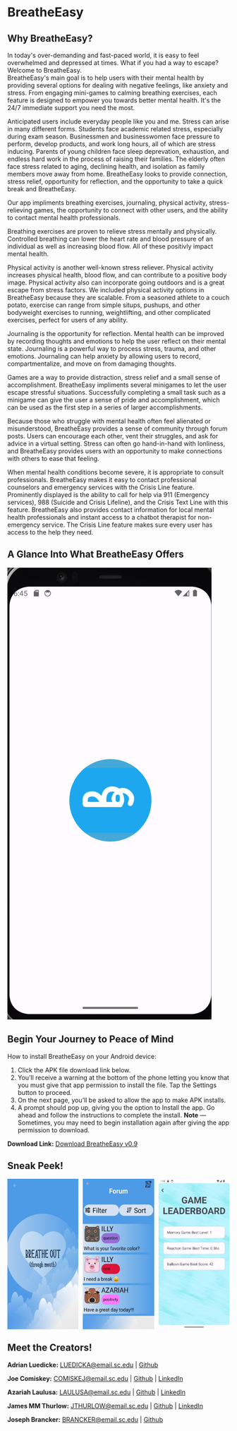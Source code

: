 # BreatheEasy

## Why BreatheEasy?
In today's over-demanding and fast-paced world, it is easy to feel overwhelmed and depressed at times. What if you had a way to escape? Welcome to BreatheEasy.\
BreatheEasy's main goal is to help users with their mental health by providing several options for dealing with negative feelings, like anxiety and stress. From engaging mini-games to calming breathing exercises, each feature is designed to empower you towards better mental health. It's the 24/7 immediate support you need the most.

Anticipated users include everyday people like you and me. Stress can arise in many different forms. Students face academic related stress, especially during exam season. Businessmen and businesswomen face pressure to perform, develop products, and work long hours, all of which are stress inducing. Parents of young children face sleep deprevation, exhaustion, and endless hard work in the process of raising their families. The elderly often face stress related to aging, declining health, and isolation as family members move away from home. BreatheEasy looks to provide connection, stress relief, opportunity for reflection, and the opportunity to take a quick break and BreatheEasy.

Our app impliments breathing exercises, journaling, physical activity, stress-relieving games, the opportunity to connect with other users, and the ability to contact mental health professionals.

Breathing exercises are proven to relieve stress mentally and physically. Controlled breathing can lower the heart rate and blood pressure of an individual as well as increasing blood flow. All of these positivly impact mental health.

Physical activity is another well-known stress reliever. Physical activity increases physical health, blood flow, and can contribute to a positive body image. Physical activity also can incorporate going outdoors and is a great escape from stress factors. We included physical activity options in BreatheEasy because they are scalable. From a seasoned athlete to a couch potato, exercise can range from simple situps, pushups, and other bodyweight exercises to running, weightlifting, and other complicated exercises, perfect for users of any ability.

Journaling is the opportunity for reflection. Mental health can be improved by recording thoughts and emotions to help the user reflect on their mental state. Journaling is a powerful way to process stress, trauma, and other emotions. Journaling can help anxiety by allowing users to record, compartmentalize, and move on from damaging thoughts. 

Games are a way to provide distraction, stress relief and a small sense of accomplishment. BreatheEasy impliments several minigames to let the user escape stressful situations. Successfully completing a small task such as a minigame can give the user a sense of pride and accomplishment, which can be used as the first step in a series of larger accomplishments. 

Because those who struggle with mental health often feel alienated or misunderstood, BreatheEasy provides a sense of community through forum posts. Users can encourage each other, vent their struggles, and ask for advice in a virtual setting. Stress can often go hand-in-hand with lonliness, and BreatheEasy provides users with an opportunity to make connections with others to ease that feeling.

When mental health conditions become severe, it is appropriate to consult professionals. BreatheEasy makes it easy to contact professional counselors and emergency services with the Crisis Line feature. Prominently displayed is the ability to call for help via 911 (Emergency services), 988 (Suicide and Crisis Lifeline), and the Crisis Text Line with this feature. BreatheEasy also provides contact information for local mental health professionals and instant access to a chatbot therapist for non-emergency service. The Crisis Line feature makes sure every user has access to the help they need. 

## A Glance Into What BreatheEasy Offers
[![Demo Video](homepage.png)](https://www.youtube.com/watch?v=Zb0jhlbSF3o)


## Begin Your Journey to Peace of Mind 
How to install BreatheEasy on your Android device:
1. Click the APK file download link below.
2. You’ll receive a warning at the bottom of the phone letting you know that you must give that app permission to install the file. Tap the Settings button to proceed.
3. On the next page, you’ll be asked to allow the app to make APK installs.
4. A prompt should pop up, giving you the option to Install the app. Go ahead and follow the instructions to complete the install.
**Note** — Sometimes, you may need to begin installation again after giving the app permission to download.

**Download Link:** [Download BreatheEasy v0.9](https://github.com/SCCapstone/Garp/releases/download/v0.9/app-debug.apk)

## Sneak Peek!
<div style="display:flex; justify-content:space-between;">
  <img src="breathess.jpg" alt="Screenshot 1" style="width: 32%; margin-right: 2%;">
  <img src="forumss.jpg" alt="Screenshot 2" style="width: 32%; margin-right: 2%;">
  <img src="leaderboardss.png" alt="Screenshot 3" style="width: 32%;">
</div>

## Meet the Creators!
**Adrian Luedicke:** LUEDICKA@email.sc.edu \| [Github](https://github.com/ALuedicke)

**Joe Comiskey:** COMISKEJ@email.sc.edu \| [Github](https://github.com/joecomisk11) \| [LinkedIn](https://www.linkedin.com/in/joe-comiskey/)

**Azariah Laulusa:** LAULUSA@email.sc.edu \| [Github](https://github.com/AzariahLaulusa7) \| [LinkedIn](https://www.linkedin.com/in/azariah-laulusa-9458bb260/)

**James MM Thurlow:** JTHURLOW@email.sc.edu \| [Github](https://github.com/james-thurlow) \| [LinkedIn](https://www.linkedin.com/in/jamesthurlow2001/)

**Joseph Brancker:** BRANCKER@email.sc.edu \| [Github](https://github.com/josephbrancker)
